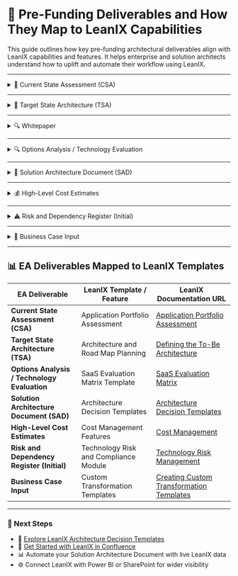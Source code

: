 
# 🧭 Pre-Funding Deliverables and How They Map to LeanIX Capabilities

This guide outlines how key pre-funding architectural deliverables align with LeanIX capabilities and features. It helps enterprise and solution architects understand how to uplift and automate their workflow using LeanIX.

---

<details>
<summary>📌 Current State Assessment (CSA)</summary>

- **Purpose**: Establish architectural baselines and provide visibility into the as-is landscape.

- **Current State Assessment (CSA):** Utilize the Application Portfolio Assessment to evaluate and document the existing IT landscape, identifying areas for optimization and rationalization.

</details>

---

<details>
<summary>🎯 Target State Architecture (TSA)</summary>

- **Purpose**: Communicate desired architecture future state including transformation drivers.

- **Target State Architecture (TSA):** Leverage the Architecture and Road Map Planning to define and visualize the desired future state of the IT architecture, aligning it with business objectives.

</details>

---

<details>
<summary>🔍 Whitepaper </summary>

- **Purpose**: Educate stakeholders on the business problem, lifecycle opportunities, benefits, threats, scope, current challenges, and potential savings associated with the modernization.

- **Whitepaper:** e.g. Modernizing PKI for Corporate IT.

</details>

---

<details>
<summary>🔍 Options Analysis / Technology Evaluation</summary>

- **Purpose**: Compare architectural choices (buy vs build, tool X vs Y, integration patterns).

- **Options Analysis / Technology Evaluation:** e.g. Use the SaaS Evaluation Matrix Template to systematically compare and assess different technology solutions based on predefined criteria.

</details>

---

<details>
<summary>📘 Solution Architecture Document (SAD)</summary>

- **Purpose**: Describe the solution view (business, data, application, and technology layers).

- **Solution Architecture Document (SAD):** Employ Architecture Decision Templates to document key architectural decisions, ensuring traceability and alignment with enterprise standards.

</details>

---

<details>
<summary>💰 High-Level Cost Estimates</summary>

- **Purpose**: Provide rough-order-magnitude costs to inform business case feasibility.

- **High-Level Cost Estimates:** Utilize the Cost Management features to estimate and track costs associated with applications and IT components, aiding in budgeting and financial planning.

</details>

---

<details>
<summary>⚠️ Risk and Dependency Register (Initial)</summary>

- **Purpose**: Record early architecture risks, assumptions, and dependencies.

- **Risk and Dependency Register (Initial):** Implement the Technology Risk and Compliance Module to identify, assess, and manage risks and dependencies within the IT landscape.

</details>

---

<details>
<summary>📂 Business Case Input</summary>

- **Purpose**: Supply architecture-led inputs to cost-benefit analysis and value definition.

- **Business Case Input:** Create Custom Transformation Templates to model and plan transformation initiatives, providing structured input for business cases.

</details>

---
## 📊 EA Deliverables Mapped to LeanIX Templates

| **EA Deliverable**                     | **LeanIX Template / Feature**                                   | **LeanIX Documentation URL**                                                                                                                                                                                                                           |
|----------------------------------------|-----------------------------------------------------------------|---------------------------------------------------------------------------------------------------------------------------------------------------------------------------------------------------------------------------------------------------------|
| **Current State Assessment (CSA)**     | Application Portfolio Assessment                                | [Application Portfolio Assessment](https://www.leanix.net/en/wiki/apm/application-portfolio-assessment)                                                                                                                                                 |
| **Target State Architecture (TSA)**    | Architecture and Road Map Planning                              | [Defining the To-Be Architecture](https://learning.sap.com/learning-journeys/mastering-your-erp-transformation-with-sap-leanix/defining-the-to-be-architecture)                                                                                         |
| **Options Analysis / Technology Evaluation** | SaaS Evaluation Matrix Template                             | [SaaS Evaluation Matrix](https://www.leanix.net/en/wiki/apm/saas-evaluation)                                                                                                                                                                            |
| **Solution Architecture Document (SAD)** | Architecture Decision Templates                                | [Architecture Decision Templates](https://docs-eam.leanix.net/docs/architecture-decision-templates)                                                                                                                                                    |
| **High-Level Cost Estimates**          | Cost Management Features                                        | [Cost Management](https://docs-eam.leanix.net/docs/cost-management)                                                                                                                                                                                     |
| **Risk and Dependency Register (Initial)** | Technology Risk and Compliance Module                        | [Technology Risk Management](https://docs-eam.leanix.net/docs/deep-dive-technology-risk-management)                                                                                                                                                     |
| **Business Case Input**                | Custom Transformation Templates                                 | [Creating Custom Transformation Templates](https://docs-eam.leanix.net/docs/configuring-transformation-template)                                                                                                                                        |

---

### 🚀 Next Steps

- 📄 [Explore LeanIX Architecture Decision Templates](https://docs-eam.leanix.net/docs/architecture-decision-templates)
- 🔧 [Get Started with LeanIX in Confluence](https://docs-eam.leanix.net/docs/confluence-integration)
- 📊 Automate your Solution Architecture Document with live LeanIX data
- ⚙️ Connect LeanIX with Power BI or SharePoint for wider visibility

